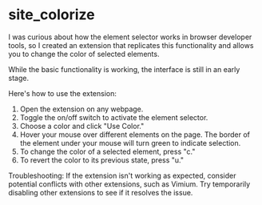 # site_colorize

I was curious about how the element selector works in browser developer tools, so I created an extension that replicates this functionality and allows you to change the color of selected elements.

While the basic functionality is working, the interface is still in an early stage.

Here's how to use the extension:

1. Open the extension on any webpage.
2. Toggle the on/off switch to activate the element selector.
3. Choose a color and click "Use Color."
3. Hover your mouse over different elements on the page. The border of the element under your mouse will turn green to indicate selection.
4. To change the color of a selected element, press "c."
5. To revert the color to its previous state, press "u."

Troubleshooting:
If the extension isn't working as expected, consider potential conflicts with other extensions, such as Vimium. Try temporarily disabling other extensions to see if it resolves the issue.


